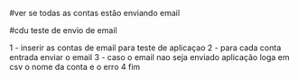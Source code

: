 #ver se todas as contas estão enviando email

#cdu teste de envio de email

1 - inserir as contas de email para teste de aplicaçao 
2 - para cada conta entrada enviar o email
3 - caso o email nao seja enviado
aplicação loga em csv o nome da conta e o erro
4 fim